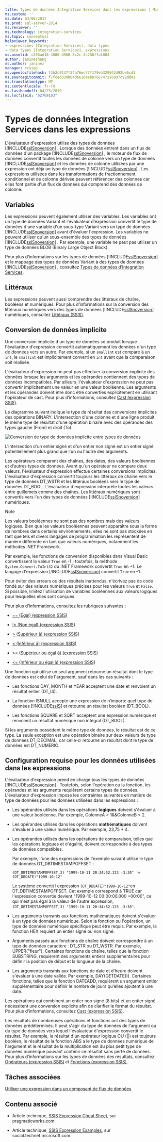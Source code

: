 ```yaml
---
title: Types de données Integration Services dans les expressions | Microsoft Docs
ms.custom: ''
ms.date: 03/06/2017
ms.prod: sql-server-2014
ms.reviewer: ''
ms.technology: integration-services
ms.topic: conceptual
helpviewer_keywords:
- expressions [Integration Services], data types
- data types [Integration Services], expressions
ms.assetid: c296ad10-4080-4988-8c2c-2c250f7a1884
author: janinezhang
ms.author: janinez
manager: craigg
ms.openlocfilehash: f3b2c9137f34a76ec77f179eb329042d92be5cd1
ms.sourcegitcommit: f7fced330b64d6616aeb8766747295807c92dd41
ms.translationtype: MT
ms.contentlocale: fr-FR
ms.lasthandoff: 04/23/2019
ms.locfileid: "62769103"
---
```

# <a name="integration-services-data-types-in-expressions"></a>Types de données Integration Services dans les expressions
  L'évaluateur d'expression utilise des types de données [!INCLUDE[ssISnoversion](../../../includes/ssisnoversion-md.md)] . Lorsque des données entrent dans un flux de données d'un package [!INCLUDE[ssISnoversion](../../../includes/ssisnoversion-md.md)] , le moteur de flux de données convertit toutes les données de colonne vers un type de données [!INCLUDE[ssISnoversion](../../../includes/ssisnoversion-md.md)] et les données de colonne utilisées par une expression ont déjà un type de données [!INCLUDE[ssISnoversion](../../../includes/ssisnoversion-md.md)] . Les expressions utilisées dans les transformations de fractionnement conditionnel et de colonne dérivée peuvent référencer des colonnes car elles font partie d'un flux de données qui comprend des données de colonne.  
  
## <a name="variables"></a>Variables  
 Les expressions peuvent également utiliser des variables. Les variables ont un type de données Variant et l'évaluateur d'expression convertit le type de données d'une variable d'un sous-type Variant vers un type de données [!INCLUDE[ssISnoversion](../../../includes/ssisnoversion-md.md)] avant d'évaluer l'expression. Les variables ne peuvent utiliser qu'un sous-ensemble des types de données [!INCLUDE[ssISnoversion](../../../includes/ssisnoversion-md.md)] . Par exemple, une variable ne peut pas utiliser un type de données BLOB (Binary Large Object Block).  
  
 Pour plus d’informations sur les types de données [!INCLUDE[ssISnoversion](../../../includes/ssisnoversion-md.md)] et le mappage des types de données Variant à des types de données [!INCLUDE[ssISnoversion](../../../includes/ssisnoversion-md.md)] , consultez [Types de données d’Integration Services](../data-flow/integration-services-data-types.md).  
  
## <a name="literals"></a>Littéraux  
 Les expressions peuvent aussi comprendre des littéraux de chaîne, booléens et numériques. Pour plus d’informations sur la conversion des littéraux numériques vers des types de données [!INCLUDE[ssISnoversion](../../../includes/ssisnoversion-md.md)] numériques, consultez [Littéraux &#40;SSIS&#41;](numeric-string-and-boolean-literals.md).  
  
## <a name="implicit-data-conversion"></a>Conversion de données implicite  
 Une conversion implicite d'un type de données se produit lorsque l'évaluateur d'expression convertit automatiquement les données d'un type de données vers un autre. Par exemple, si un `smallint` est comparé à un `int`, le `smallint` est implicitement converti en `int` avant que la comparaison soit réalisée.  
  
 L'évaluateur d'expression ne peut pas effectuer la conversion implicite des données lorsque les arguments et les opérandes contiennent des types de données incompatibles. Par ailleurs, l'évaluateur d'expression ne peut pas convertir implicitement une valeur en une valeur booléenne. Les arguments et les opérandes doivent être donc être converties explicitement en utilisant l'opérateur de cast. Pour plus d’informations, consultez [Cast &#40;expression SSIS&#41;](cast-ssis-expression.md).  
  
 Le diagramme suivant indique le type de résultat des conversions implicites des opérations BINARY. L'intersection d'une colonne et d'une ligne produit le même type de résultat d'une opération binaire avec des opérandes des types gauche (From) et droit (To).  
  
 ![Conversion de type de données implicite entre types de données](../media/mw-dts-impl-conver-02.gif "Conversion de type de données implicite entre types de données")  
  
 L'intersection d'un entier signé et d'un entier non signé est un entier signé potentiellement plus grand que l'un ou l'autre des arguments.  
  
 Les opérateurs comparent des chaînes, des dates, des valeurs booléennes et d'autres types de données. Avant qu'un opérateur ne compare deux valeurs, l'évaluateur d'expression effectue certaines conversions implicites. L'évaluateur d'expression convertit toujours les littéraux de chaîne vers le type de données DT_WSTR et les littéraux booléens vers le type de données DT_BOOL. L'évaluateur d'expression interprète toutes les valeurs entre guillemets comme des chaînes. Les littéraux numériques sont convertis vers l'un des types de données [!INCLUDE[ssISnoversion](../../../includes/ssisnoversion-md.md)] numériques.  
  
> [!NOTE]  
>  Les valeurs booléennes ne sont pas des nombres mais des valeurs logiques. Bien que les valeurs booléennes peuvent apparaître sous la forme de nombres dans certains environnements, elles ne sont pas stockées en tant que tels et divers langages de programmation les représentent de manière différente en tant que valeurs numériques, notamment les méthodes .NET Framework.  
>   
>  Par exemple, les fonctions de conversion disponibles dans Visual Basic convertissent la valeur `True` en -1 ; toutefois, la méthode `System.Convert.ToInt32` du .NET Framework convertit `True` en +1. Le langage d'expression [!INCLUDE[ssISnoversion](../../../includes/ssisnoversion-md.md)] convertit `True` en -1.  
>   
>  Pour éviter des erreurs ou des résultats inattendus, n'écrivez pas de code fondé sur des valeurs numériques précises pour les valeurs `True` et `False`. Si possible, limitez l'utilisation de variables booléennes aux valeurs logiques pour lesquelles elles sont conçues.  
  
 Pour plus d’informations, consultez les rubriques suivantes :  
  
-   [== &#40;Égal&#41; &#40;expression SSIS&#41;](equal-ssis-expression.md)  
  
-   [\!= &#40;Non égal&#41; &#40;expression SSIS&#41;](unequal-ssis-expression.md)  
  
-   [&#62; &#40;Supérieur à&#41; &#40;expression SSIS&#41;](greater-than-ssis-expression.md)  
  
-   [&#60; &#40;Inférieur à&#41; &#40;expression SSIS&#41;](less-than-ssis-expression.md)  
  
-   [&#62;= &#40;Supérieur ou égal à&#41; &#40;expression SSIS&#41;](greater-than-or-equal-to-ssis-expression.md)  
  
-   [&#60;= &#40;Inférieur ou égal à&#41; &#40;expression SSIS&#41;](less-than-or-equal-to-ssis-expression.md)  
  
 Une fonction qui utilise un seul argument retourne un résultat dont le type de données est celui de l'argument, sauf dans les cas suivants :  
  
-   Les fonctions DAY, MONTH et YEAR acceptent une date et renvoient un résultat entier (DT_I4).  
  
-   La fonction ISNULL accepte une expression de n’importe quel type de données [!INCLUDE[ssIS](../../includes/ssis-md.md)] et retourne un résultat booléen (DT_BOOL).  
  
-   Les fonctions SQUARE et SQRT acceptent une expression numérique et renvoient un résultat numérique non intégral (DT_BOOL).  
  
 Si les arguments possèdent le même type de données, le résultat est de ce type. La seule exception est une opération binaire sur deux valeurs de type de données DT_DECIMAL, car celle-ci retourne un résultat dont le type de données est DT_NUMERIC.  
  
## <a name="requirements-for-data-used-in-expressions"></a>Configuration requise pour les données utilisées dans les expressions  
 L'évaluateur d'expression prend en charge tous les types de données [!INCLUDE[ssISnoversion](../../../includes/ssisnoversion-md.md)] . Toutefois, selon l'opération ou la fonction, les opérandes et les arguments requièrent certains types de données. L'évaluateur d'expression impose les contraintes suivantes en matière de type de données pour les données utilisées dans les expressions :  
  
-   Les opérandes utilisés dans les opérations **logiques** doivent s'évaluer à une valeur booléenne. Par exemple, ColonneA > 1&&ColonneB < 2.  
  
-   Les opérandes utilisés dans les opérations **mathématiques** doivent s'évaluer à une valeur numérique. Par exemple, 23,75 * 4.  
  
-   Les opérandes utilisés dans les opérations de comparaison, telles que les opérations logiques et d'égalité, doivent correspondre à des types de données compatibles.  
  
     Par exemple, l'une des expressions de l'exemple suivant utilise le type de données DT_DBTIMESTAMPOFFSET :  
  
     `(DT_DBTIMESTAMPOFFSET,3) "1999-10-11 20:34:52.123 -3:30" != (DT_DBDATE)"1999-10-12"`  
  
     Le système convertit l’expression `(DT_DBDATE)"1999-10-12"`en DT_DBTIMESTAMPOFFSET. Cet exemple correspond à TRUE car l'expression convertie devient "1999-10-12 00:00:00.000 +00:00", ce qui n'est pas égal à la valeur de l'autre expression, `(DT_DBTIMESTAMPOFFSET,3) "1999-10-11 20:34:52.123 -3:30"`.  
  
-   Les arguments transmis aux fonctions mathématiques doivent s'évaluer à un type de données numérique. Selon la fonction ou l'opération, un type de données numérique spécifique peut être requis. Par exemple, la fonction HEX requiert un entier signé ou non signé.  
  
-   Arguments passés aux fonctions de chaîne doivent correspondre à un type de données caractère : DT_STR ou DT_WSTR. Par exemple, UPPER("fleur"). Certaines fonctions de chaîne, telles que la fonction SUBSTRING, requièrent des arguments entiers supplémentaires pour définir la position de début et la longueur de la chaîne.  
  
-   Les arguments transmis aux fonctions de date et d'heure doivent s'évaluer à une date valide. Par exemple, DAY(GETDATE()). Certaines fonctions, telles que la fonction DATEADD, requièrent un argument entier supplémentaire pour définir le nombre de jours qu'elles ajoutent à une date.  
  
 Les opérations qui combinent un entier non signé (8 bits) et un entier signé nécessitent une conversion explicite afin de clarifier le format du résultat. Pour plus d’informations, consultez [Cast &#40;expression SSIS&#41;](cast-ssis-expression.md).  
  
 Les résultats de nombreuses opérations et fonctions ont des types de données prédéterminés. Il peut s'agir du type de données de l'argument ou du type de données vers lequel l'évaluateur d'expression convertit le résultat. Par exemple, le résultat d'un opérateur logique OU (||) est toujours booléen, le résultat de la fonction ABS a le type de données numérique de l'argument et le résultat de la multiplication est du plus petit type de données numérique pouvant contenir ce résultat sans perte de données. Pour plus d’informations sur les types de données des résultats, consultez [Opérateurs &#40;expression SSIS&#41;](operators-ssis-expression.md) et [Fonctions &#40;expression SSIS&#41;](functions-ssis-expression.md).  
  
## <a name="related-tasks"></a>Tâches associées  
 [Utiliser une expression dans un composant de flux de données](../use-an-expression-in-a-data-flow-component.md)  
  
## <a name="related-content"></a>Contenu associé  
  
-   Article technique, [SSIS Expression Cheat Sheet](https://pragmaticworks.com/Resources/Cheat-Sheets/SSIS-Expression-Cheat-Sheet3), sur pragmaticworks.com  
  
-   Article technique, [SSIS Expression Examples](https://go.microsoft.com/fwlink/?LinkId=220761), sur social.technet.microsoft.com  
  
  
